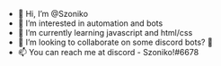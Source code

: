 - 👋 Hi, I’m @Szoniko
- 👀 I’m interested in automation and bots
- 🌱 I’m currently learning javascript and html/css
- 💞️ I’m looking to collaborate on some discord bots? 👀
- 📫 You can reach me at discord - Szoniko!#6678

<!---
Szoniko/Szoniko is a ✨ special ✨ repository because its `README.md` (this file) appears on your GitHub profile.
You can click the Preview link to take a look at your changes.

btw, i know this is a template im too lazy to make my own thing
--->
